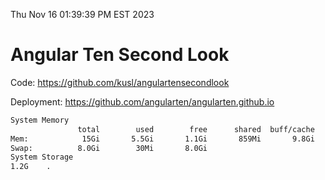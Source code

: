 Thu Nov 16 01:39:39 PM EST 2023

# Angular Ten Second Look

Code: https://github.com/kusl/angulartensecondlook

Deployment: https://github.com/angularten/angularten.github.io

```bash
System Memory
               total        used        free      shared  buff/cache   available
Mem:            15Gi       5.5Gi       1.1Gi       859Mi       9.8Gi       9.8Gi
Swap:          8.0Gi        30Mi       8.0Gi
System Storage
1.2G	.

